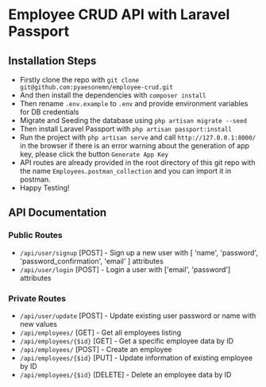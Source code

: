 # **Employee CRUD API with Laravel Passport**

## Installation Steps

-   Firstly clone the repo with `git clone git@github.com:pyaesonemn/employee-crud.git`
-   And then install the dependencies with `composer install`
-   Then rename `.env.example` to `.env` and provide environment variables for DB credentials
-   Migrate and Seeding the database using `php artisan migrate --seed`
-   Then install Laravel Passport with `php artisan passport:install`
-   Run the project with `php artisan serve` and call `http://127.0.0.1:8000/` in the browser if there is an error warning about the generation of app key, please click the button `Generate App Key`
-   API routes are already provided in the root directory of this git repo with the name `Employees.postman_collection` and you can import it in postman.
-   Happy Testing!

## API Documentation

### Public Routes

-   `/api/user/signup` [POST] - Sign up a new user with [ 'name', 'password', 'password_confirmation', 'email' ] attributes
-   `/api/user/login` [POST] - Login a user with ['email', 'password'] attributes

### Private Routes

-   `/api/user/update` [POST] - Update existing user password or name with new values
-   `/api/employees/` [GET] - Get all employees listing
-   `/api/employees/{$id}` [GET] - Get a specific employee data by ID
-   `/api/employees/` [POST] - Create an employee
-   `/api/employees/{$id}` [PUT] - Update information of existing employee by ID
-   `/api/employees/{$id}` [DELETE] - Delete an employee data by ID
